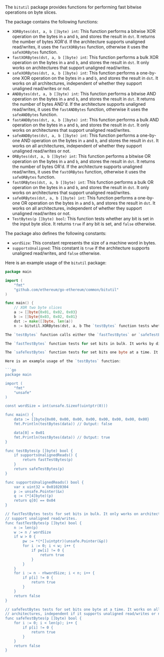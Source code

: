 The `bitutil` package provides functions for performing fast bitwise operations on byte slices.

The package contains the following functions:

- `XORBytes(dst, a, b []byte) int`: This function performs a bitwise XOR operation on the bytes in `a` and `b`, and stores the result in `dst`. It returns the number of bytes XOR'd. If the architecture supports unaligned read/writes, it uses the `fastXORBytes` function, otherwise it uses the `safeXORBytes` function.
- `fastXORBytes(dst, a, b []byte) int`: This function performs a bulk XOR operation on the bytes in `a` and `b`, and stores the result in `dst`. It only works on architectures that support unaligned read/writes.
- `safeXORBytes(dst, a, b []byte) int`: This function performs a one-by-one XOR operation on the bytes in `a` and `b`, and stores the result in `dst`. It works on all architectures, independent of whether they support unaligned read/writes or not.
- `ANDBytes(dst, a, b []byte) int`: This function performs a bitwise AND operation on the bytes in `a` and `b`, and stores the result in `dst`. It returns the number of bytes AND'd. If the architecture supports unaligned read/writes, it uses the `fastANDBytes` function, otherwise it uses the `safeANDBytes` function.
- `fastANDBytes(dst, a, b []byte) int`: This function performs a bulk AND operation on the bytes in `a` and `b`, and stores the result in `dst`. It only works on architectures that support unaligned read/writes.
- `safeANDBytes(dst, a, b []byte) int`: This function performs a one-by-one AND operation on the bytes in `a` and `b`, and stores the result in `dst`. It works on all architectures, independent of whether they support unaligned read/writes or not.
- `ORBytes(dst, a, b []byte) int`: This function performs a bitwise OR operation on the bytes in `a` and `b`, and stores the result in `dst`. It returns the number of bytes OR'd. If the architecture supports unaligned read/writes, it uses the `fastORBytes` function, otherwise it uses the `safeORBytes` function.
- `fastORBytes(dst, a, b []byte) int`: This function performs a bulk OR operation on the bytes in `a` and `b`, and stores the result in `dst`. It only works on architectures that support unaligned read/writes.
- `safeORBytes(dst, a, b []byte) int`: This function performs a one-by-one OR operation on the bytes in `a` and `b`, and stores the result in `dst`. It works on all architectures, independent of whether they support unaligned read/writes or not.
- `TestBytes(p []byte) bool`: This function tests whether any bit is set in the input byte slice. It returns `true` if any bit is set, and `false` otherwise.

The package also defines the following constants:

- `wordSize`: This constant represents the size of a machine word in bytes.
- `supportsUnaligned`: This constant is `true` if the architecture supports unaligned read/writes, and `false` otherwise.

Here is an example usage of the `bitutil` package:

```go
package main

import (
	"fmt"
	"github.com/ethereum/go-ethereum/common/bitutil"
)

func main() {
	// XOR two byte slices
	a := []byte{0x01, 0x02, 0x03}
	b := []byte{0x03, 0x02, 0x01}
	dst := make([]byte, len(a))
	n := bitutil.XORBytes(dst, a, b The `testBytes` function tests whether a byte slice has any set bits. It returns `true` if the byte slice has any set bits, and `false` otherwise.

The `testBytes` function calls either the `fastTestBytes` or `safeTestBytes` function depending on whether the architecture supports unaligned read/writes.

The `fastTestBytes` function tests for set bits in bulk. It works by dividing the byte slice into words of the size of the architecture's word size, and testing each word for non-zero values. If a non-zero value is found, the function returns `true`. If all words are zero, the function tests the remaining bytes one byte at a time.

The `safeTestBytes` function tests for set bits one byte at a time. It works on all architectures, independent of whether they support unaligned read/writes or not. The function tests each byte of the byte slice for non-zero values. If a non-zero value is found, the function returns `true`.

Here is an example usage of the `testBytes` function:

```go
package main

import (
	"fmt"
	"unsafe"
)

const wordSize = int(unsafe.Sizeof(uintptr(0)))

func main() {
	data := []byte{0x00, 0x00, 0x00, 0x00, 0x00, 0x00, 0x00, 0x00}
	fmt.Println(testBytes(data)) // Output: false

	data[0] = 0x01
	fmt.Println(testBytes(data)) // Output: true
}

func testBytes(p []byte) bool {
	if supportsUnalignedReads() {
		return fastTestBytes(p)
	}
	return safeTestBytes(p)
}

func supportsUnalignedReads() bool {
	var x uint32 = 0x01020304
	p := unsafe.Pointer(&x)
	q := (*[4]byte)(p)
	return q[0] == 0x04
}

// fastTestBytes tests for set bits in bulk. It only works on architectures that
// support unaligned read/writes.
func fastTestBytes(p []byte) bool {
	n := len(p)
	w := n / wordSize
	if w > 0 {
		pw := *(*[]uintptr)(unsafe.Pointer(&p))
		for i := 0; i < w; i++ {
			if pw[i] != 0 {
				return true
			}
		}
	}
	for i := n - n%wordSize; i < n; i++ {
		if p[i] != 0 {
			return true
		}
	}
	return false
}

// safeTestBytes tests for set bits one byte at a time. It works on all
// architectures, independent if it supports unaligned read/writes or not.
func safeTestBytes(p []byte) bool {
	for i := 0; i < len(p); i++ {
		if p[i] != 0 {
			return true
		}
	}
	return false
}
```